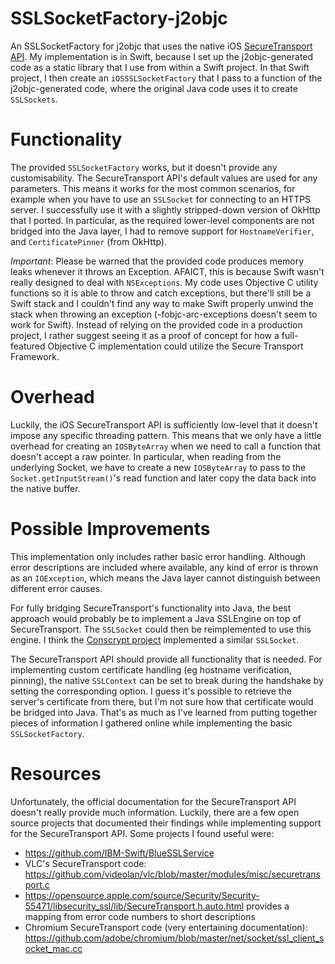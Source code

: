 # SSLSocketFactory-j2objc
An SSLSocketFactory for j2objc that uses the native iOS [SecureTransport API](https://developer.apple.com/documentation/security/secure_transport). My implementation is in Swift, because I set up the j2objc-generated code as a static library that I use from within a Swift project. In that Swift project, I then create an `iOSSSLSocketFactory` that I pass to a function of the j2objc-generated code, where the original Java code uses it to create `SSLSockets`.

# Functionality
The provided `SSLSocketFactory` works, but it doesn't provide any customisability. The SecureTransport API's default values are used for any parameters. This means it works for the most common scenarios, for example when you have to use an `SSLSocket` for connecting to an HTTPS server.
I successfully use it with a slightly stripped-down version of OkHttp that I ported. In particular, as the required lower-level components are not bridged into the Java layer, I had to remove support for `HostnameVerifier`, and `CertificatePinner` (from OkHttp). 

_Important_: Please be warned that the provided code produces memory leaks whenever it throws an Exception. AFAICT, this is because Swift wasn't really designed to deal with `NSExceptions`. My code uses Objective C utility functions so it is able to throw and catch exceptions, but there'll still be a Swift stack and I couldn't find any way to make Swift properly unwind the stack when throwing an exception (-fobjc-arc-exceptions doesn't seem to work for Swift). Instead of relying on the provided code in a production project, I rather suggest seeing it as a proof of concept for how a full-featured Objective C implementation could utilize the Secure Transport Framework.

# Overhead
Luckily, the iOS SecureTransport API is sufficiently low-level that it doesn't impose any specific threading pattern. This means that we only have a little overhead for creating an `IOSByteArray` when we need to call a function that doesn't accept a raw pointer. In particular, when reading from the underlying Socket, we have to create a new `IOSByteArray` to pass to the `Socket.getInputStream()`'s read function and later copy the data back into the native buffer.

# Possible Improvements
This implementation only includes rather basic error handling. Although error descriptions are included where available, any kind of error is thrown as an `IOException`, which means the Java layer cannot distinguish between different error causes.

For fully bridging SecureTransport's functionality into Java, the best approach would probably be to implement a Java SSLEngine on top of SecureTransport. The `SSLSocket` could then be reimplemented to use this engine. I think the [Conscrypt project](https://github.com/google/conscrypt) implemented a similar `SSLSocket`.

The SecureTransport API should provide all functionality that is needed. For implementing custom certificate handling (eg hostname verification, pinning), the native `SSLContext` can be set to break during the handshake by setting the corresponding option. I guess it's possible to retrieve the server's certificate from there, but I'm not sure how that certificate would be bridged into Java. That's as much as I've learned from putting together pieces of information I gathered online while implementing the basic `SSLSocketFactory`.

# Resources
Unfortunately, the official documentation for the SecureTransport API doesn't really provide much information. Luckily, there are a few open source projects that documented their findings while implementing support for the SecureTransport API. Some projects I found useful were:

 - https://github.com/IBM-Swift/BlueSSLService
 - VLC's SecureTransport code: https://github.com/videolan/vlc/blob/master/modules/misc/securetransport.c
 - https://opensource.apple.com/source/Security/Security-55471/libsecurity_ssl/lib/SecureTransport.h.auto.html provides a mapping from error code numbers to short descriptions
 - Chromium SecureTransport code (very entertaining documentation): https://github.com/adobe/chromium/blob/master/net/socket/ssl_client_socket_mac.cc
